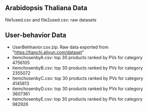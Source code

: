 ## Arabidopsis Thaliana Data
file1used.csv and file2used.csv: raw datasets

## User-behavior Data
- UserBehhavior.csv.zip: Raw data exported from "https://tianchi.aliyun.com/dataset"
- itemchosenbyA.csv: top 30 products ranked by PVs for category 4756105 
- itemchosenbyB.csv: top 30 products ranked by PVs for category 2355072
- itemchosenbyC.csv: top 30 products ranked by PVs for category 4145813 
- itemchosenbyD.csv: top 30 products ranked by PVs for category 3607361 
- itemchosenbyE.csv: top 30 products ranked by PVs for category 982926
